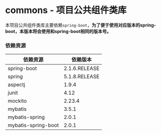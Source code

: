 # commons - 项目公共组件类库
本项目公共组件类库主要依赖`spring-boot`，**为了便于使用对应版本的spring-boot，本版本将会使用和spring-boot相同的版本号。**


### 依赖资源
| 依赖资源 | 依赖版本 |
| ------- | ------- |
| spring-boot | 2.1.6.RELEASE |
| spring | 5.1.8.RELEASE |
| aspectj | 1.9.4 |
| junit | 4.12 |
| mockito | 2.23.4 |
| mybatis | 3.5.1 |
| mybatis-spring | 2.0.1 |
| mybatis-spring-boot | 2.0.1 |
